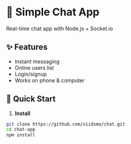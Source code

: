 # 💬 Simple Chat App

Real-time chat app with Node.js + Socket.io

## ✨ Features
- Instant messaging
- Online users list
- Login/signup
- Works on phone & computer

## 🚀 Quick Start

1. **Install**
```bash
git clone https://github.com/viidxmo/chat.git
cd chat-app
npm install
